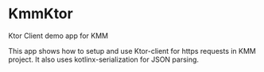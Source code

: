 # KmmKtor
Ktor Client demo app for KMM

This app shows how to setup and use Ktor-client for https requests in KMM project. It also uses kotlinx-serialization for JSON parsing.
